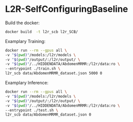 # L2R-SelfConfiguringBaseline
Build the docker:

```bash
docker build  -t l2r_scb l2r_SCB/
```

Examplary Training:

```bash
docker run --rm --gpus all \
-v "$(pwd)"/models:/l2r/models \
-v "$(pwd)"/output/:/l2r/output/ \
-v "$(pwd)"/../HIDDENDATA/AbdomenMRMR:/l2r/data:ro \
--entrypoint ./train.sh \
l2r_scb data/AbdomenMRMR_dataset.json 5000 0
```
Examplary Inference:

```bash
docker run --rm --gpus all \
-v "$(pwd)"/models:/l2r/models \
-v "$(pwd)"/output/:/l2r/output/ \
-v "$(pwd)"/../HIDDENDATA/AbdomenMRMR:/l2r/data:ro \
--entrypoint ./test.sh \
l2r_scb data/AbdomenMRMR_dataset.json 0
```
